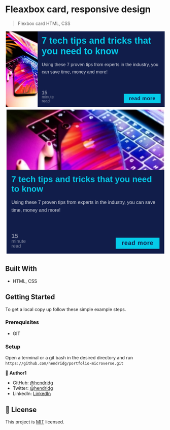 # Fleaxbox card, responsive design

> Flexbox card HTML, CSS

![screenshot](./img/app_screenshot_1.png)
![screenshot](./img/app_screenshot_2.png)

## Built With

- HTML, CSS

## Getting Started

To get a local copy up follow these simple example steps.

### Prerequisites

- GIT

### Setup

Open a terminal or a git bash in the desired directory and run `https://github.com/hendridg/portfolio-microverse.git`

👤 **Author1**

- GitHub: [@hendridg](https://github.com/hendridg)
- Twitter: [@hendridg](https://twitter.com/hendridg)
- LinkedIn: [LinkedIn](https://linkedin.com/in/hendridg)

## 📝 License

This project is [MIT](./MIT.md) licensed.
